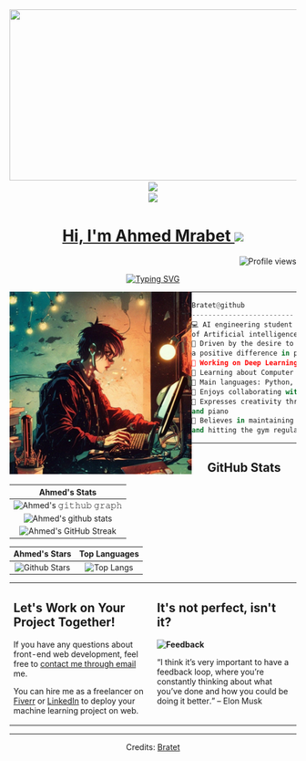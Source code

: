 <img src="https://64.media.tumblr.com/c5543874b9cbe98da1d20945a45e989b/tumblr_o5a5r9Z9O71tvppquo1_r1_1280.gifv" height="300px" width="1300px"/>
<div id="header" align="center">
  <img src="https://media.giphy.com/media/M9gbBd9nbDrOTu1Mqx/giphy.gif" width="100"/>
	<div>
		<a href="https://www.linkedin.com/in/ahmedmrabet/" target="_blank">
<img src="https://img.shields.io/badge/LinkedIn-0077B5?style=for-the-badge&logo=linkedin&logoColor=white" />

<h1 align="center">
Hi, I'm Ahmed Mrabet
  <img src="https://media.giphy.com/media/hvRJCLFzcasrR4ia7z/giphy.gif" width="30"></h1>
 <!--<img src="https://komarev.com/ghpvc/?username=Bratet&label=Profile%20Views&color=0e75b6&style=flat" align='right' alt="Ahmedmaurya" />-->
 <img src="https://komarev.com/ghpvc/?username=Bratet" alt="Profile views" align='right'/> <a href="https://github.com/Bratet/Bratet/"> </a> 
<br/>

<!-- Typing SVG by DenverCoder1 - https://github.com/DenverCoder1/readme-typing-svg -->
<p align="center">
  <a href="https://git.io/typing-svg"><img src="https://readme-typing-svg.demolab.com?font=Fira+Code&pause=1000&color=1795FF&center=true&width=435&lines=Artificial+Intelligence+Engineer;Data+scientist;Open+Source+Contributor;Freelancer" alt="Typing SVG" /></a>
</p>

<img align="left" src="https://github.com/Bratet/Bratet/blob/main/image.jpeg" alt="Unfortunately I didn't find the author of the pic, feel to open a pull request if found" width="320" height="320" />
<hr>
<div align="left" width="320">


```python
Bratet@github
-------------------------
💻 AI engineering student passionate about the magnificent world 
of Artificial intelligence
📝 Driven by the desire to develop impactful AI applications that make 
a positive difference in people's lives.
🔭 Working on Deep Learning & Machine Learning
🌱 Learning about Computer Vision and Machine Learning stuff
🌟 Main languages: Python, R
🚩 Enjoys collaborating with diverse teams to achieve shared goals
🎵 Expresses creativity through art and music, playing the violin 
and piano
🐋 Believes in maintaining a well-rounded life by staying active 
and hitting the gym regularly.
```

<hr>
<p> </p>
<p> </p>
<p> </p>
</div>




## GitHub Stats


|                                                                     Ahmed's Stats                                                                     |
|:------------------------------------------------------------------------------------------------------------------------------------------------------:|
| ![Ahmed's 𝚐𝚒𝚝𝚑𝚞𝚋 𝚐𝚛𝚊𝚙𝚑](https://github-readme-activity-graph.cyclic.app/graph?username=Bratet&theme=react-dark&hide_border=true&area=true) |
| ![Ahmed's github stats](https://github-readme-stats.vercel.app/api?username=Bratet&show_icons=true&theme=algolia)              | 
| ![Ahmed's GitHub Streak](https://github-readme-streak-stats.herokuapp.com/?user=Bratet&theme=algolia)                    | 
    

|                                                                                                      Ahmed's Stars                                                                                                       |                                                           Top Languages                                                           |      
|:-------------------------------------------------------------------------------------------------------------------------------------------------------------------------------------------------------------------------:|:---------------------------------------------------------------------------------------------------------------------------------:|
| ![Github Stars](https://github-readme-stats.vercel.app/api?username=Bratet&show_icons=true&locale=en&count_private=true&hide_rank=true&custom_title=My%20GitHub%20Stats&disable_animations=true&theme=algolia) | ![Top Langs](https://github-readme-stats.vercel.app/api/top-langs/?username=Bratet&langs_count=8&theme=algolia&layout=compact&hide=html) |




<table style="border: none">
  <tr>
  <td width="50%" valign="top">

## Let's Work on Your Project Together!

If you have any questions about front-end web development, feel free to <a href="mailto:ahmedmrabet.002@gmail.com">contact me through email</a> me.

You can hire me as a freelancer on <a href="https://www.freelancer.com/u/Bratet">Fiverr</a> or <a href="https://www.linkedin.com/in/ahmedmrabet/">LinkedIn</a> to deploy your machine learning project on web.

  </td>
  <td width="50%" valign="top">

## It's not perfect, isn't it?

**<img alt="Feedback" src="https://img.shields.io/badge/Ask%20me-anything-1abc9c.svg">**

“I think it’s very important to have a feedback loop, where you’re constantly thinking about what you’ve done and how you could be doing it better.”
– Elon Musk

  </td>
  </tr>
</table>

------
Credits: [Bratet](https://github.com/Bratet)
